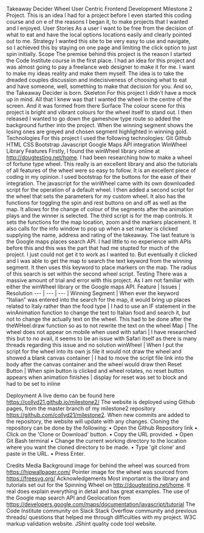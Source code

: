 Takeaway Decider Wheel
User Centric Frontend Development Milestone 2 Project.
This is an idea I had for a project before I even started this coding course and on e of the reasons I began it, to make projects that I wanted and I enjoyed.
User Stories
As a user I want to be free from the decision of what to eat and have the local options locations easily and clearly pointed out to me.
Strategy
I wanted this site to be very easy to use and navigate, so I achieved this by staying on one page and limiting the click option to just spin initially.
Scope
The premise behind this project is the reason I started the Code Institute course in the first place. I had an idea for this project and was almost going to pay a freelance web designer to make it for me. I want to make my ideas reality and make them myself. The idea is to take the dreaded couples discussion and indecisiveness of choosing what to eat and have someone, well, something to make that decision for you. And so, the Takeaway Decider is born.
Skeleton
For this project I didn’t have a mock up in mind. All that I knew was that I wanted the wheel in the centre of the screen. And it was formed from there
Surface
The colour scene for this project is bright and vibrant colours for the wheel itself to stand out. I then released I wanted to go down the gameshow type route so added the background further into the project. When the winning segment shows the losing ones are greyed and chosen segment highlighted in winning gold.
Technologies
For this project I used the following technologies:
Git
Github
HTML
CSS
Bootstrap
Javascript
Google Maps API integration
WinWheel Library
Features
Firstly, I found the winWheel library online at http://dougtesting.net/home. I had been researching how to make a wheel of fortune type wheel. This really is an excellent library and also the tutorials of all features of the wheel were so easy to follow. It is an excellent piece of coding in my opinion.
I used bootstrap for the buttons for the ease of their integration.
The javascript for the winWheel came with its own downloaded script for the operation of a default wheel.
I then added a second script for the wheel that sets the parameters for my custom wheel. It also has the functions for toggling the spin and rest buttons on and off as well as the map. It allows for the change of colour of the segments after the animation plays and the winner is selected.
The third script is for the map controls. It sets the functions for the map location, zoom and the markers placement. It also calls for the info window to pop up when a set marker is clicked supplying the name, address and rating of the takeaway.
The last feature is the Google maps places search API. I had little to no experience with APIs before this and this was the part that had me stupted for much of the project. I just could not get it to work as I wanted to. But eventually it clicked and I was able to get the map to search the text keyword from the winning segment. It then uses this keyword to place markers on the map. The radius of this search is set within the second wheel script.
Testing
There was a massive amount of trial and error with this project. As I am not familiar with either the winWheel library or the Google maps API. 
Feature | Issues | Resolution
 --- | --- | --- |
Winning Segment | When ever the keyword “Italian” was entered into the search for the map, it would bring up places related to Italy rather than the food type | I had to use an IF statement in the winAnimation function to change the text to Italian food and search it, but not to change the actually text on the wheel. This had to be done after the theWHeel.draw function so as to not rewrite the text on the wheel
Map | The wheel does not appear on mobile when used with safari | I have researched this but to no avail, it seems to be an issue with Safari itself as there is many threads regarding this issue and no solution
winWheel | When I put the script for the wheel into its own js file it would not draw the wheel and showed a blank canvas container | I had to move the script file link  into the body after the canvas container and the wheel would draw then
Reset Button | When spin button is clicked and wheel rotates, no reset button appears when animation finishes | display for reset was set to block and had to be set to inline

Deployment
A live demo can be found here https://collyd21.github.io/milestone2/
The website is deployed using Github pages, from the master branch of my milestone2 repository https://github.com/collyd21/milestone2. When new commits are added to the repository, the website will update with any changes.
Cloning the repository can be done by the following:
•	Open the Github Repository link
•	Click on the 'Clone or Download' button.
•	Copy the URL provided.
•	Open Git Bash terminal
•	Change the current working directory to the location where you want the cloned directory to be made.
•	Type 'git clone' and paste in the URL.
•	Press Enter.

Credits
Media
Background image for behind the wheel was sourced from https://hipwallpaper.com/
Pointer image for the wheel was sourced from https://freesvg.org/
Acknowledgements
Most important is the library and tutorials set out for the Spinning Wheel on http://dougtesting.net/home. It real does explain everything in detail and has great examples.
The use of the Google map search API and Geolocation from https://developers.google.com/maps/documentation/javascript/tutorial
The Code Institute community on Slack
Stack Overflow community and previous threads/ questions that helped me through difficulties with my project.
W3C markup validation website.
JShint quality code tool website.
